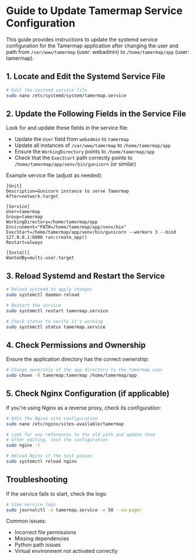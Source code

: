 # Guide to Update Tamermap Service Configuration

This guide provides instructions to update the systemd service configuration for the Tamermap application after changing the user and path from `/var/www/tamermap` (user: webadmin) to `/home/tamermap/app` (user: tamermap).

## 1. Locate and Edit the Systemd Service File

```bash
# Edit the systemd service file
sudo nano /etc/systemd/system/tamermap.service
```

## 2. Update the Following Fields in the Service File

Look for and update these fields in the service file:

- Update the `User` field from `webadmin` to `tamermap`
- Update all instances of `/var/www/tamermap` to `/home/tamermap/app`
- Ensure the `WorkingDirectory` points to `/home/tamermap/app`
- Check that the `ExecStart` path correctly points to `/home/tamermap/app/venv/bin/gunicorn` (or similar)

Example service file (adjust as needed):

```
[Unit]
Description=Gunicorn instance to serve Tamermap
After=network.target

[Service]
User=tamermap
Group=tamermap
WorkingDirectory=/home/tamermap/app
Environment="PATH=/home/tamermap/app/venv/bin"
ExecStart=/home/tamermap/app/venv/bin/gunicorn --workers 3 --bind 127.0.0.1:8000 run:create_app()
Restart=always

[Install]
WantedBy=multi-user.target
```

## 3. Reload Systemd and Restart the Service

```bash
# Reload systemd to apply changes
sudo systemctl daemon-reload

# Restart the service
sudo systemctl restart tamermap.service

# Check status to verify it's working
sudo systemctl status tamermap.service
```

## 4. Check Permissions and Ownership

Ensure the application directory has the correct ownership:

```bash
# Change ownership of the app directory to the tamermap user
sudo chown -R tamermap:tamermap /home/tamermap/app
```

## 5. Check Nginx Configuration (if applicable)

If you're using Nginx as a reverse proxy, check its configuration:

```bash
# Edit the Nginx site configuration
sudo nano /etc/nginx/sites-available/tamermap

# Look for any references to the old path and update them
# After editing, test the configuration
sudo nginx -t

# Reload Nginx if the test passes
sudo systemctl reload nginx
```

## Troubleshooting

If the service fails to start, check the logs:

```bash
# View service logs
sudo journalctl -u tamermap.service -n 50 --no-pager
```

Common issues:
- Incorrect file permissions
- Missing dependencies
- Python path issues
- Virtual environment not activated correctly 